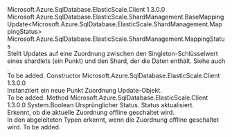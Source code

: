 <Type Name="PointMappingUpdate" FullName="Microsoft.Azure.SqlDatabase.ElasticScale.ShardManagement.PointMappingUpdate">
  <TypeSignature Language="C#" Value="public sealed class PointMappingUpdate : Microsoft.Azure.SqlDatabase.ElasticScale.ShardManagement.BaseMappingUpdate&lt;Microsoft.Azure.SqlDatabase.ElasticScale.ShardManagement.MappingStatus&gt;" />
  <TypeSignature Language="ILAsm" Value=".class public auto ansi sealed beforefieldinit PointMappingUpdate extends Microsoft.Azure.SqlDatabase.ElasticScale.ShardManagement.BaseMappingUpdate`1&lt;valuetype Microsoft.Azure.SqlDatabase.ElasticScale.ShardManagement.MappingStatus&gt;" />
  <TypeSignature Language="DocId" Value="T:Microsoft.Azure.SqlDatabase.ElasticScale.ShardManagement.PointMappingUpdate" />
  <TypeSignature Language="VB.NET" Value="Public NotInheritable Class PointMappingUpdate&#xA;Inherits BaseMappingUpdate(Of MappingStatus)" />
  <TypeSignature Language="F#" Value="type PointMappingUpdate = class&#xA;    inherit BaseMappingUpdate&lt;MappingStatus&gt;" />
  <AssemblyInfo>
    <AssemblyName>Microsoft.Azure.SqlDatabase.ElasticScale.Client</AssemblyName>
    <AssemblyVersion>1.3.0.0</AssemblyVersion>
  </AssemblyInfo>
  <Base>
    <BaseTypeName>Microsoft.Azure.SqlDatabase.ElasticScale.ShardManagement.BaseMappingUpdate&lt;Microsoft.Azure.SqlDatabase.ElasticScale.ShardManagement.MappingStatus&gt;</BaseTypeName>
    <BaseTypeArguments>
      <BaseTypeArgument TypeParamName="TStatus">Microsoft.Azure.SqlDatabase.ElasticScale.ShardManagement.MappingStatus</BaseTypeArgument>
    </BaseTypeArguments>
  </Base>
  <Interfaces />
  <Docs>
    <summary>
            Stellt Updates auf eine Zuordnung zwischen den Singleton-Schlüsselwert eines shardlets (ein Punkt) und den Shard, der die Daten enthält. Siehe auch <see cref="T:Microsoft.Azure.SqlDatabase.ElasticScale.ShardManagement.PointMapping`1" />.
            </summary>
    <remarks>To be added.</remarks>
  </Docs>
  <Members>
    <Member MemberName=".ctor">
      <MemberSignature Language="C#" Value="public PointMappingUpdate ();" />
      <MemberSignature Language="ILAsm" Value=".method public hidebysig specialname rtspecialname instance void .ctor() cil managed" />
      <MemberSignature Language="DocId" Value="M:Microsoft.Azure.SqlDatabase.ElasticScale.ShardManagement.PointMappingUpdate.#ctor" />
      <MemberSignature Language="VB.NET" Value="Public Sub New ()" />
      <MemberType>Constructor</MemberType>
      <AssemblyInfo>
        <AssemblyName>Microsoft.Azure.SqlDatabase.ElasticScale.Client</AssemblyName>
        <AssemblyVersion>1.3.0.0</AssemblyVersion>
      </AssemblyInfo>
      <Parameters />
      <Docs>
        <summary>
            Instanziiert ein neue Punkt Zuordnung Update-Objekt.
            </summary>
        <remarks>To be added.</remarks>
      </Docs>
    </Member>
    <Member MemberName="IsBeingTakenOffline">
      <MemberSignature Language="C#" Value="protected override bool IsBeingTakenOffline (Microsoft.Azure.SqlDatabase.ElasticScale.ShardManagement.MappingStatus originalStatus, Microsoft.Azure.SqlDatabase.ElasticScale.ShardManagement.MappingStatus updatedStatus);" />
      <MemberSignature Language="ILAsm" Value=".method familyhidebysig virtual instance bool IsBeingTakenOffline(valuetype Microsoft.Azure.SqlDatabase.ElasticScale.ShardManagement.MappingStatus originalStatus, valuetype Microsoft.Azure.SqlDatabase.ElasticScale.ShardManagement.MappingStatus updatedStatus) cil managed" />
      <MemberSignature Language="DocId" Value="M:Microsoft.Azure.SqlDatabase.ElasticScale.ShardManagement.PointMappingUpdate.IsBeingTakenOffline(Microsoft.Azure.SqlDatabase.ElasticScale.ShardManagement.MappingStatus,Microsoft.Azure.SqlDatabase.ElasticScale.ShardManagement.MappingStatus)" />
      <MemberSignature Language="VB.NET" Value="Protected Overrides Function IsBeingTakenOffline (originalStatus As MappingStatus, updatedStatus As MappingStatus) As Boolean" />
      <MemberSignature Language="F#" Value="override this.IsBeingTakenOffline : Microsoft.Azure.SqlDatabase.ElasticScale.ShardManagement.MappingStatus * Microsoft.Azure.SqlDatabase.ElasticScale.ShardManagement.MappingStatus -&gt; bool" Usage="pointMappingUpdate.IsBeingTakenOffline (originalStatus, updatedStatus)" />
      <MemberType>Method</MemberType>
      <AssemblyInfo>
        <AssemblyName>Microsoft.Azure.SqlDatabase.ElasticScale.Client</AssemblyName>
        <AssemblyVersion>1.3.0.0</AssemblyVersion>
      </AssemblyInfo>
      <ReturnValue>
        <ReturnType>System.Boolean</ReturnType>
      </ReturnValue>
      <Parameters>
        <Parameter Name="originalStatus" Type="Microsoft.Azure.SqlDatabase.ElasticScale.ShardManagement.MappingStatus" />
        <Parameter Name="updatedStatus" Type="Microsoft.Azure.SqlDatabase.ElasticScale.ShardManagement.MappingStatus" />
      </Parameters>
      <Docs>
        <param name="originalStatus">Ursprünglicher Status.</param>
        <param name="updatedStatus">Status aktualisiert.</param>
        <summary>
            Erkennt, ob die aktuelle Zuordnung offline geschaltet wird.
            </summary>
        <returns>In den abgeleiteten Typen erkennt, wenn die Zuordnung offline geschaltet wird.</returns>
        <remarks>To be added.</remarks>
      </Docs>
    </Member>
  </Members>
</Type>